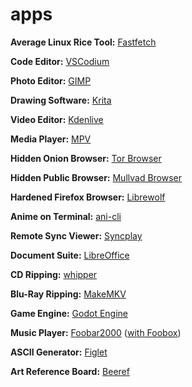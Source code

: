 # apps 

**Average Linux Rice Tool:** [Fastfetch]() 

**Code Editor:** [VSCodium](https://aur.archlinux.org/packages/vscodium-bin)

**Photo Editor:** [GIMP](https://archlinux.org/packages/extra/x86_64/gimp/)

**Drawing Software:** [Krita](https://krita.org/en/download/)

**Video Editor:** [Kdenlive](https://archlinux.org/packages/extra/x86_64/kdenlive/)

**Media Player:** [MPV](https://archlinux.org/packages/extra/x86_64/mpv/)

**Hidden Onion Browser:** [Tor Browser](https://archlinux.org/packages/extra/any/torbrowser-launcher/)

**Hidden Public Browser:** [Mullvad Browser](https://mullvad.net/en/download/browser/linux)

**Hardened Firefox Browser:** [Librewolf](https://librewolf.net/installation/arch/)

**Anime on Terminal:** [ani-cli](https://github.com/pystardust/ani-cli?tab=readme-ov-file#native-packages)

**Remote Sync Viewer:** [Syncplay](https://archlinux.org/packages/extra/any/syncplay/)

**Document Suite:** [LibreOffice](https://archlinux.org/packages/extra-testing/x86_64/libreoffice-fresh/)

**CD Ripping:** [whipper](https://archlinux.org/packages/extra/x86_64/whipper/)

**Blu-Ray Ripping:** [MakeMKV](https://aur.archlinux.org/packages/makemkv)

**Game Engine:** [Godot Engine](https://archlinux.org/packages/extra/x86_64/godot/)

**Music Player:** [Foobar2000](https://www.foobar2000.org/download) ([with Foobox](https://github.com/dream7180/foobox-en/releases))

**ASCII Generator:** [Figlet](https://archlinux.org/packages/extra/x86_64/figlet/) 

**Art Reference Board:** [Beeref](https://aur.archlinux.org/packages/beeref)

